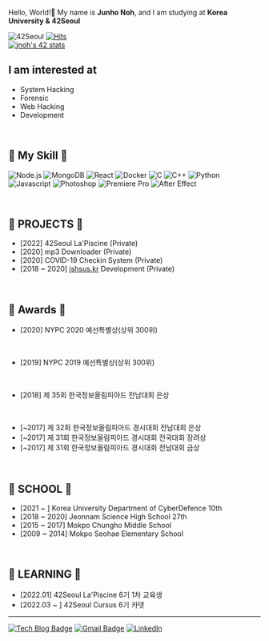 Hello, World!👋 My name is **Junho Noh**, and I am studying at **Korea University & 42Seoul**
<br/>

![42Seoul](https://img.shields.io/badge/42Seoul-jnoh-sucess?style=flat&logo=42)
[![Hits](https://hits.seeyoufarm.com/api/count/incr/badge.svg?url=https%3A%2F%2Fgithub.com%2Fd2n0s4ur&count_bg=%2379C83D&title_bg=%23555555&icon=&icon_color=%23E7E7E7&title=hits&edge_flat=false)](https://hits.seeyoufarm.com)
<br/>
[![jnoh's 42 stats](https://badge42.vercel.app/api/v2/cl26tyrxn001109mivbz3jskg/stats?cursusId=21&coalitionId=85)](https://github.com/JaeSeoKim/badge42)
<br/>

## I am interested at
* System Hacking
* Forensic
* Web Hacking
* Development

<br/>

## 🍳 My Skill 🍳

![Node.js](https://img.shields.io/badge/Node.js-339933?style=for-the-badge&logo=Node.js&logoColor=white)
![MongoDB](https://img.shields.io/badge/MongoDB-47A248?style=for-the-badge&logo=MongoDB&logoColor=white)
![React](https://img.shields.io/badge/React-61DAFB?style=for-the-badge&logo=React&logoColor=black)
![Docker](https://img.shields.io/badge/Docker-2496ED?style=for-the-badge&logo=Docker&logoColor=ffffff)
![C](https://img.shields.io/badge/C-A8B9CC?style=for-the-badge&logo=C&logoColor=ffffff)
![C++](https://img.shields.io/badge/C++-00599C?style=for-the-badge&logo=C%2b%2b&logoColor=ffffff)
![Python](https://img.shields.io/badge/Python-3776AB?style=for-the-badge&logo=Python&logoColor=ffffff)
![Javascript](https://img.shields.io/badge/Javascript-14161a?style=for-the-badge&logo=Javascript&logoColor=F7DF1E)
![Photoshop](https://img.shields.io/badge/Adobe%20Photoshop-31A8FF?style=for-the-badge&logo=Adobe%20Photoshop&logoColor=white)
![Premiere Pro](https://img.shields.io/badge/Adobe%20Premiere%20Pro-9999FF?style=for-the-badge&logo=Adobe%20Premiere%20Pro&logoColor=white)
![After Effect](https://img.shields.io/badge/Adobe%20After%20Effects-9999FF?style=for-the-badge&logo=Adobe%20After%20Effects&logoColor=white)

<br/>

## 💼 PROJECTS 💼
* [2022] 42Seoul La'Piscine (Private)
* [2020] mp3 Downloader (Private)
* [2020] COVID-19 Checkin System (Private)
* [2018 ~ 2020] [jshsus.kr](https://jshsus.kr) Development (Private)

<br/>

## 🥇 Awards 🥇
* [2020] NYPC 2020 예선특별상(상위 300위)

<br/>

* [2019] NYPC 2019 예선특별상(상위 300위)

<br/>

* [2018] 제 35회 한국정보올림피아드 전남대회 은상

<br/>

* [~2017] 제 32회 한국정보올림피아드 경시대회 전남대회 은상
* [~2017] 제 31회 한국정보올림피아드 경시대회 전국대회 장려상
* [~2017] 제 31회 한국정보올림피아드 경시대회 전남대회 금상

<br/>

## 🏫 SCHOOL 🏫
* [2021 ~ ]     Korea University Department of CyberDefence 10th
* [2018 ~ 2020] Jeonnam Science High School 27th
* [2015 ~ 2017] Mokpo Chungho Middle School
* [2009 ~ 2014] Mokpo Seohae Elementary School

<br/>

## 📖 LEARNING 📖
* [2022.01] 42Seoul La'Piscine 6기 1차 교육생
* [2022.03 ~ ] 42Seoul Cursus 6기 카뎃

---
[![Tech Blog Badge](http://img.shields.io/badge/-Tech%20blog-black?style=flat-square&logo=github&link=https://d2n0s4ur.github.io/)](https://d2n0s4ur.github.io/)
[![Gmail Badge](https://img.shields.io/badge/Gmail-d14836?style=flat-square&logo=Gmail&logoColor=white&link=mailto:njh0625@gmail.com)](mailto:njh0625@gmail.com)
[![LinkedIn](https://img.shields.io/badge/Linkedin-0A66C2?style=flat-square&logo=Linkedin&logoColor=white&link=www.linkedin.com/in/d2n0s4ur)](https://www.linkedin.com/in/d2n0s4ur)
